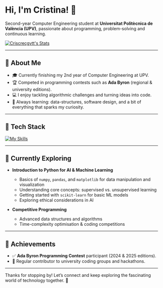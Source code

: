 # Hi, I'm **Cristina**! 👋

Second-year Computer Engineering student at **Universitat Politècnica de València (UPV)**, passionate about programming, problem-solving and continuous learning.

[![Criscrecgvtt's Stats](https://github-readme-stats-ljfpt1ngz-criscrecgvtts-projects.vercel.app/api?username=Criscrecgvtt&theme=vue-dark&show_icons=true&hide_border=true&count_private=true)
](https://github-readme-stats-ljfpt1ngz-criscrecgvtts-projects.vercel.app/api?username=Criscrecgvtt&count_private=true)


---

## 🚀 About Me

- 🎓 Currently finishing my 2nd year of Computer Engineering at UPV.  
- 🏆 Competed in programming contests such as **Ada Byron** (regional & university editions).  
- 💻 I enjoy tackling algorithmic challenges and turning ideas into code.  
- 🌱 Always learning: data-structures, software design, and a bit of everything that sparks my curiosity.  

---

## 🔧 Tech Stack

[![My Skills](https://skillicons.dev/icons?i=py,cpp,java,js,html,css)](https://skillicons.dev)

---

## 🌱 Currently Exploring

- **Introduction to Python for AI & Machine Learning**
  - Basics of `numpy`, `pandas`, and `matplotlib` for data manipulation and visualization
  - Understanding core concepts: supervised vs. unsupervised learning
  - Getting started with `scikit-learn` for basic ML models
  - Exploring ethical considerations in AI
    
- **Competitive Programming**
  - Advanced data structures and algorithms
  - Time-complexity optimisation & coding competitions

---

## 🏅 Achievements

- ✅ **Ada Byron Programming Contest** participant (2024 & 2025 editions).  
- 🤝 Regular contributor to university coding groups and hackathons.  

--- 

Thanks for stopping by! Let’s connect and keep exploring the fascinating world of technology together. 🚀
